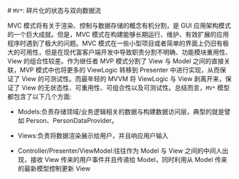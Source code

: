 # `MV*`: 碎片化的状态与双向数据流

MVC 模式将有关于渲染、控制与数据存储的概念有机分割，是 GUI 应用架构模式的一个巨大成就。但是，MVC 模式在构建能够长期运行、维护、有效扩展的应用程序时遇到了极大的问题。MVC 模式在一些小型项目或者简单的界面上仍旧有极大的可用性，但是在现代富客户端开发中导致职责分割不明确、功能模块重用性、View 的组合性较差。作为继任者 MVP 模式分割了 View 与 Model 之间的直接关联，MVP 模式中也将更多的 ViewLogic 转移到 Presenter 中进行实现，从而保证了 View 的可测试性。而最年轻的 MVVM 将 ViewLogic 与 View 剥离开来，保证了 View 的无状态性、可重用性、可组合性以及可测试性。总结而言，`MV*` 模型都包含了以下几个方面:

- Models:负责存储领域/业务逻辑相关的数据与构建数据访问层，典型的就是譬如 Person、PersonDataProvider。

- Views:负责将数据渲染展示给用户，并且响应用户输入

- Controller/Presenter/ViewModel:往往作为 Model 与 View 之间的中间人出现，接收 View 传来的用户事件并且传递给 Model，同时利用从 Model 传来的最新模型控制更新 View
